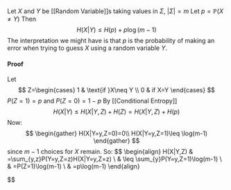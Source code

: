 Let $X$ and $Y$ be [[Random Variable]]s taking values in $\Sigma$, $\lvert \Sigma \rvert=m$
Let $p=\mathbb{P}(X\neq Y)$
Then
$$
H(X|Y)\leq H(p)+p\log(m-1)
$$
The interpretation we might have is that $p$ is the probability of making an error
when trying to guess $X$ using a random variable $Y$. 
#### Proof
Let 
$$
Z=\begin{cases}
1 & \text{if }X\neq Y \\
0 & if X=Y 
\end{cases}
$$
$P(Z=1)=p$ and $P(Z=0)=1-p$
By [[Conditional Entropy]]
$$
H(X|Y)\leq H(X|Y,Z)+H(Z)=H(X|Y,Z)+H(p)
$$
Now:
$$
\begin{gather}
H(X|Y=y,Z=0)=0\\
H(X|Y=y,Z=1)\leq \log(m-1)
\end{gather}
$$
since $m-1$ choices for $X$ remain.
So:
$$
\begin{align}
H(X|Y,Z) & =\sum_{y,z}P(Y=y,Z=z)H(X|Y=y,Z=z) \\
 & \leq \sum_{y}P(Y=y,Z=1)\log(m-1) \\
 & =P(Z=1)\log(m-1) \\
 & =p\log(m-1)
\end{align}

$$
